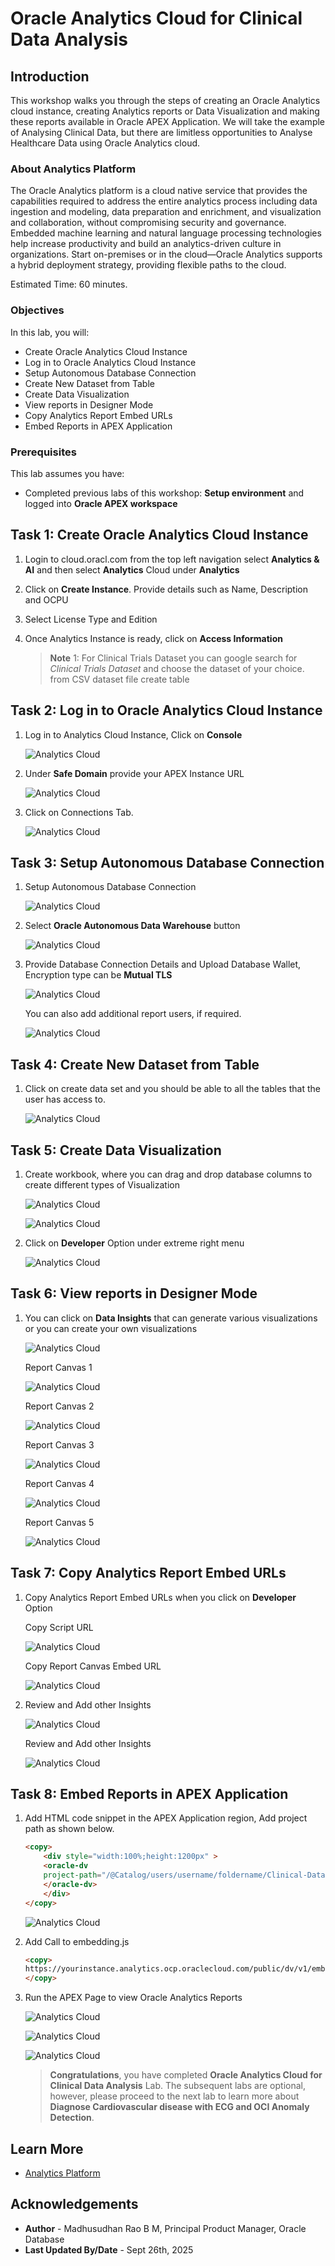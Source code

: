# Oracle Analytics Cloud for Clinical Data Analysis

## Introduction

This workshop walks you through the steps of creating an Oracle Analytics cloud instance, creating Analytics reports or Data Visualization and making these reports available in Oracle APEX Application. We will take the example of Analysing Clinical Data, but there are limitless opportunities to Analyse Healthcare Data using Oracle Analytics cloud.
 
### About Analytics Platform

The Oracle Analytics platform is a cloud native service that provides the capabilities required to address the entire analytics process including data ingestion and modeling, data preparation and enrichment, and visualization and collaboration, without compromising security and governance. Embedded machine learning and natural language processing technologies help increase productivity and build an analytics-driven culture in organizations. Start on-premises or in the cloud—Oracle Analytics supports a hybrid deployment strategy, providing flexible paths to the cloud.
  
Estimated Time: 60 minutes.  
 
### Objectives

In this lab, you will:
 
* Create Oracle Analytics Cloud Instance
* Log in to Oracle Analytics Cloud Instance
* Setup Autonomous Database Connection
* Create New Dataset from Table
* Create Data Visualization
* View reports in Designer Mode
* Copy Analytics Report Embed URLs
* Embed Reports in APEX Application
   
### Prerequisites

This lab assumes you have:

* Completed previous labs of this workshop: **Setup environment** and logged into **Oracle APEX workspace**
 
## Task 1: Create Oracle Analytics Cloud Instance
 
1. Login to cloud.oracl.com from the top left navigation select **Analytics & AI** and then select **Analytics** Cloud under **Analytics**
   
2. Click on **Create Instance**. Provide details such as Name, Description and OCPU
  
3. Select License Type and Edition
 

4. Once Analytics Instance is ready, click on **Access Information**
 
    > **Note** 1: For Clinical Trials Dataset you can google search for *Clinical Trials Dataset* and choose the dataset of your choice. from CSV dataset file create table  

## Task 2: Log in to Oracle Analytics Cloud Instance

1. Log in to Analytics Cloud Instance, Click on **Console**

    ![Analytics Cloud](images/analytics-reports-5.png " ")

2. Under **Safe Domain** provide your APEX Instance URL

    ![Analytics Cloud](images/analytics-reports-6.png " ")

3. Click on Connections Tab.

    ![Analytics Cloud](images/analytics-reports-7.png " ")

## Task 3: Setup Autonomous Database Connection

1. Setup Autonomous Database Connection

    ![Analytics Cloud](images/analytics-reports-8.png " ")

2. Select **Oracle Autonomous Data Warehouse** button

    ![Analytics Cloud](images/analytics-reports-9.png " ")

3. Provide Database Connection Details and Upload Database Wallet, Encryption type can be **Mutual TLS**

    ![Analytics Cloud](images/analytics-reports-10.png " ")

    You can also add additional report users, if required.

    ![Analytics Cloud](images/analytics-reports-11.png " ")

## Task 4: Create New Dataset from Table

1. Click on create data set and you should be able to all the tables that the user has access to.

    ![Analytics Cloud](images/analytics-reports-12.png " ")

## Task 5: Create Data Visualization

1. Create workbook, where you can drag and drop database columns to create different types of Visualization

    ![Analytics Cloud](images/analytics-reports-19.png " ")

    ![Analytics Cloud](images/analytics-reports-20.png " ")

2. Click on **Developer** Option under extreme right menu

    ![Analytics Cloud](images/analytics-reports-21.png " ")

## Task 6: View reports in Designer Mode

1. You can click on **Data Insights** that can generate various visualizations or you can create your own visualizations
 
    ![Analytics Cloud](images/analytics-reports-13.png " ")

    Report Canvas 1

    ![Analytics Cloud](images/analytics-reports-14.png " ")

    Report Canvas 2

    ![Analytics Cloud](images/analytics-reports-15.png " ")

    Report Canvas 3

    ![Analytics Cloud](images/analytics-reports-16.png " ")

    Report Canvas 4

    ![Analytics Cloud](images/analytics-reports-17.png " ")

    Report Canvas 5

    ![Analytics Cloud](images/analytics-reports-18.png " ")

## Task 7: Copy Analytics Report Embed URLs 

1. Copy Analytics Report Embed URLs when you click on **Developer** Option

    Copy Script URL

    ![Analytics Cloud](images/analytics-reports-22.png " ")

    Copy Report Canvas Embed URL 

    ![Analytics Cloud](images/analytics-reports-23.png " ")

2. Review and Add other Insights

    ![Analytics Cloud](images/analytics-reports-24.png " ")

    Review and Add other Insights

    ![Analytics Cloud](images/analytics-reports-25.png " ")

## Task 8: Embed Reports in APEX Application

1. Add HTML code snippet in the APEX Application region, Add project path as shown below.

    ```html
    <copy>
        <div style="width:100%;height:1200px" >
        <oracle-dv 
        project-path="/@Catalog/users/username/foldername/Clinical-Dataset-Workbook" >
        </oracle-dv>
        </div>
    </copy>
    ```

    ![Analytics Cloud](images/analytics-reports-28.png " ")

2. Add Call to embedding.js

    ```html
    <copy>
    https://yourinstance.analytics.ocp.oraclecloud.com/public/dv/v1/embedding/standalone/embedding.js
    </copy>
    ```

3. Run the APEX Page to view Oracle Analytics Reports

    ![Analytics Cloud](images/analytics-reports-29.png " ")

    ![Analytics Cloud](images/analytics-reports-26.png " ")

    ![Analytics Cloud](images/analytics-reports-27.png " ")

    > **Congratulations**, you have completed **Oracle Analytics Cloud for Clinical Data Analysis** Lab. The subsequent labs are optional, however, please proceed to the next lab to learn more about **Diagnose Cardiovascular disease with ECG and OCI Anomaly Detection**. 

## Learn More

* [Analytics Platform](https://www.oracle.com/in/business-analytics/analytics-platform/)

## Acknowledgements
* **Author** - Madhusudhan Rao B M, Principal Product Manager, Oracle Database
* **Last Updated By/Date** - Sept 26th, 2025